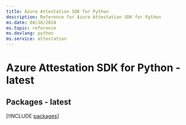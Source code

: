 ```yaml
---
title: Azure Attestation SDK for Python
description: Reference for Azure Attestation SDK for Python
ms.date: 04/16/2024
ms.topic: reference
ms.devlang: python
ms.service: attestation
---
```

# Azure Attestation SDK for Python - latest
## Packages - latest
[!INCLUDE [packages](attestation-index.md)]